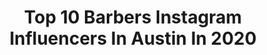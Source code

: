 ---
title: Top 10 Barbers Instagram Influencers In Austin In 2020
description: >-
  Find top barbers Instagram influencers in Austin in 2020. Most popular hashtags: #barber #barbershopconnect #fade #babyliss.
platform: Instagram
profiles:
  - username: "queenofthesouth512"
    fullname: >-
      Patricia Plymire
    location: "United States"
    followers: 36637
    engagement: 237
    commentsToLikes: 0.036346
    id: ck5chuczerhae0i11obepzebi
    verified: false
    hashtags: "#normal, #frequency, #barberevo, #conciousness"
  - username: "b_ruiz.la"
    fullname: >-
      Byron Ruiz ✪
    location: "United States"
    followers: 2285
    engagement: 1025
    commentsToLikes: 0.119360
    id: ck5zp47q1ryhk0i140sfxre08
    verified: false
    hashtags: "#hithimup, #apellido"
  - username: "gelobarber"
    fullname: >-
      GELŌ 🐺
    location: "United States"
    followers: 39496
    engagement: 237
    commentsToLikes: 0.019300
    id: ck5zp48qlryk30i14227ifvio
    verified: false
    hashtags: "#fade, #video, #haircutvideos, #nastybarbers"
  - username: "detroitbarberco"
    fullname: >-
      Detroit Barbers 💈
    location: "United States"
    followers: 42943
    engagement: 208
    commentsToLikes: 0.017734
    id: ck6tiy70l1no80j71ke57w10m
    verified: false
    hashtags: "#peepthehat, #lovethehustle, #tipmybarber, #coronavirushaircuts"
  - username: "worldclassbarbering"
    fullname: >-
      ♛WorldClassBarbering♛FL Barber
    location: "United States"
    followers: 38562
    engagement: 385
    commentsToLikes: 0.038364
    id: ck5c6es9e5afb0i117ca8hb6w
    verified: false
    hashtags: "#braids, #phillybarber, #tomb45, #hairtransformation"
  - username: "scootersbehavingbadly"
    fullname: >-
      Scooters Behaving Badly
    location: "United States"
    followers: 32088
    engagement: 475
    commentsToLikes: 0.030252
    id: ck5c008m0s6sl0i11mi7gvxzm
    verified: false
    hashtags: "#colombia, #birdscooters, #orangecounty, #norman"
  - username: "diego_djdgaf"
    fullname: >-
      Diego Elizarraras ✪
    location: "United States"
    followers: 148055
    engagement: 121
    commentsToLikes: 0.056632
    id: ck6tp1jkyhbfg0j71af8ewr3i
    verified: false
    hashtags: "#sandiego, #kobebryant, #gucci, #portland"
  - username: "shotsbystoney"
    fullname: >-
      Shots by Stoney
    location: "United States"
    followers: 2503
    engagement: 1239
    commentsToLikes: 0.094406
    id: ck14j9ipfj8il0i192q4opkfr
    verified: false
    hashtags: "#austinmua, #blackandwhite, #mensskincare, #houstonphotographer"
  - username: "maury_bruce"
    fullname: >-
      Maury B.
    location: "United States"
    followers: 3163
    engagement: 1061
    commentsToLikes: 0.086913
    id: ck0u2n96g0gbt0i19tbtyo94j
    verified: false
    hashtags: "#photoshoot, #birthday, #fitnessmotivation, #hypebeaststyle"
  - username: "austincarlile"
    fullname: >-
      Austin Carlile
    location: "United States"
    followers: 884688
    engagement: 375
    commentsToLikes: 0.011950
    id: ck6uck63zg2s90j7169guqwh8
    verified: true
    hashtags: "#marfansyndrome"
---